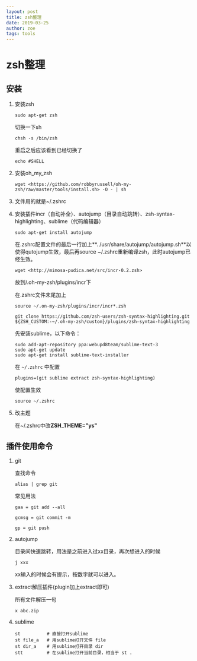 ```yaml
---
layout: post
title: zsh整理
date: 2019-03-25
author: zoe
tags: tools
---
```


# zsh整理

## 安装

1. 安装zsh

   ```Shell
   sudo apt-get zsh
   ```

   切换一下sh

   ```Shell
   chsh -s /bin/zsh
   ```

   重启之后应该看到已经切换了

   ```Shell
   echo #SHELL
   ```

2. 安装oh_my_zsh

   ```Shell
   wget <https://github.com/robbyrussell/oh-my-zsh/raw/master/tools/install.sh> -O - | sh
   ```

3. 文件用的就是~/.zshrc

4. 安装插件incr（自动补全）、autojump（目录自动跳转）、zsh-syntax-highlighting、sublime（代码编辑器）

   ```Shell
   sudo apt-get install autojump
   ```

   在.zshrc配置文件的最后一行加上**. /usr/share/autojump/autojump.sh**以使得qutojump生效，最后再source ~/.zshrc重新编译zsh，此时autojump已经生效。

   ```Shell
   wget <http://mimosa-pudica.net/src/incr-0.2.zsh>
   ```
   放到/.oh-my-zsh/plugins/incr下

   在.zshrc文件末尾加上
   ```Shell
   source ~/.on-my-zsh/plugins/incr/incr*.zsh
   ```
   ```Shell
   git clone https://github.com/zsh-users/zsh-syntax-highlighting.git ${ZSH_CUSTOM:-~/.oh-my-zsh/custom}/plugins/zsh-syntax-highlighting
   ```
   
   先安装sublime，以下命令：
   ```Shell
   sudo add-apt-repository ppa:webupd8team/sublime-text-3
   sudo apt-get update
   sudo apt-get install sublime-text-installer
   ```
   在 `~/.zshrc` 中配置

   ```Shell
   plugins=(git sublime extract zsh-syntax-highlighting)
   ```

   使配置生效

   ```Shell
   source ~/.zshrc
   ```

5. 改主题

   在~/.zshrc中改**ZSH_THEME="ys"**

## 插件使用命令

1. git

   查找命令

   ```Shell
   alias | grep git
   ```

   常见用法
   ```Shell
   gaa = git add --all
   
   gcmsg = git commit -m
   
   gp = git push
   ```

2. autojump

   目录间快速跳转，用法是之前进入过xx目录，再次想进入的时候

   ```Shell
   j xxx
   ```

   xx输入的时候会有提示，按数字就可以进入。

3. extract解压插件(plugin加上extract即可)

   所有文件解压一句 

   ```Shell
   x abc.zip
   ```

4. sublime

   ```Shell
   st          # 直接打开sublime
   st file_a   # 用sublime打开文件 file
   st dir_a    # 用sublime打开目录 dir
   stt         # 在sublime打开当前目录，相当于 st .
   ```

   